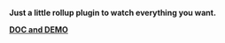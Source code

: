**Just a little rollup plugin to watch everything you want.**


[__DOC and DEMO__](https://amstramgram75.github.io/Amstramgram-Rollup-Plugins/index.html)